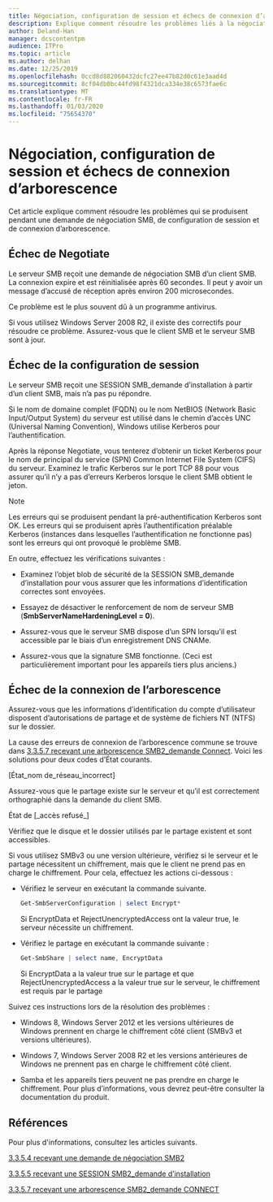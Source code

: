 ```yaml
---
title: Négociation, configuration de session et échecs de connexion d’arborescence
description: Explique comment résoudre les problèmes liés à la négociation, à la configuration de session et aux échecs de connexion d’arborescence.
author: Deland-Han
manager: dcscontentpm
audience: ITPro
ms.topic: article
ms.author: delhan
ms.date: 12/25/2019
ms.openlocfilehash: 0ccd8d882060432dcfc27ee47b82d0c61e3aad4d
ms.sourcegitcommit: 8cf04db0bc44fd98f4321dca334e38c6573fae6c
ms.translationtype: MT
ms.contentlocale: fr-FR
ms.lasthandoff: 01/03/2020
ms.locfileid: "75654370"
---
```

# <a name="negotiate-session-setup-and-tree-connect-failures"></a>Négociation, configuration de session et échecs de connexion d’arborescence

Cet article explique comment résoudre les problèmes qui se produisent pendant une demande de négociation SMB, de configuration de session et de connexion d’arborescence.

## <a name="negotiate-fails"></a>Échec de Negotiate

Le serveur SMB reçoit une demande de négociation SMB d’un client SMB. La connexion expire et est réinitialisée après 60 secondes. Il peut y avoir un message d’accusé de réception après environ 200 microsecondes.

Ce problème est le plus souvent dû à un programme antivirus.

Si vous utilisez Windows Server 2008 R2, il existe des correctifs pour résoudre ce problème. Assurez-vous que le client SMB et le serveur SMB sont à jour.

## <a name="session-setup-fails"></a>Échec de la configuration de session

Le serveur SMB reçoit une SESSION SMB\_demande d’installation à partir d’un client SMB, mais n’a pas pu répondre.

Si le nom de domaine complet (FQDN) ou le nom NetBIOS (Network Basic Input/Output System) du serveur est utilisé dans le chemin d’accès UNC (Universal Naming Convention), Windows utilise Kerberos pour l’authentification.

Après la réponse Negotiate, vous tenterez d’obtenir un ticket Kerberos pour le nom de principal du service (SPN) Common Internet File System (CIFS) du serveur. Examinez le trafic Kerberos sur le port TCP 88 pour vous assurer qu’il n’y a pas d’erreurs Kerberos lorsque le client SMB obtient le jeton.

> [!NOTE]
> Les erreurs qui se produisent pendant la pré-authentification Kerberos sont OK. Les erreurs qui se produisent après l’authentification préalable Kerberos (instances dans lesquelles l’authentification ne fonctionne pas) sont les erreurs qui ont provoqué le problème SMB.

En outre, effectuez les vérifications suivantes :

- Examinez l’objet blob de sécurité de la SESSION SMB\_demande d’installation pour vous assurer que les informations d’identification correctes sont envoyées.

- Essayez de désactiver le renforcement de nom de serveur SMB (**SmbServerNameHardeningLevel = 0**).

- Assurez-vous que le serveur SMB dispose d’un SPN lorsqu’il est accessible par le biais d’un enregistrement DNS CNAMe.

- Assurez-vous que la signature SMB fonctionne. (Ceci est particulièrement important pour les appareils tiers plus anciens.)

## <a name="tree-connect-fails"></a>Échec de la connexion de l’arborescence

Assurez-vous que les informations d’identification du compte d’utilisateur disposent d’autorisations de partage et de système de fichiers NT (NTFS) sur le dossier.

La cause des erreurs de connexion de l’arborescence commune se trouve dans [3.3.5.7 recevant une arborescence SMB2\_demande Connect](https://docs.microsoft.com/openspecs/windows_protocols/ms-smb2/652e0c14-5014-4470-999d-b174d7b2da87). Voici les solutions pour deux codes d’État courants.

\[État\_nom de\_réseau\_incorrect\]

Assurez-vous que le partage existe sur le serveur et qu’il est correctement orthographié dans la demande du client SMB.

État de \[\_accès refusé\_\]

Vérifiez que le disque et le dossier utilisés par le partage existent et sont accessibles.

Si vous utilisez SMBv3 ou une version ultérieure, vérifiez si le serveur et le partage nécessitent un chiffrement, mais que le client ne prend pas en charge le chiffrement. Pour cela, effectuez les actions ci-dessous :

- Vérifiez le serveur en exécutant la commande suivante.

  ```PowerShell
  Get-SmbServerConfiguration | select Encrypt*
  ```

  Si EncryptData et RejectUnencryptedAccess ont la valeur true, le serveur nécessite un chiffrement.

- Vérifiez le partage en exécutant la commande suivante :

  ```PowerShell
  Get-SmbShare | select name, EncryptData  
  ```

  Si EncryptData a la valeur true sur le partage et que RejectUnencryptedAccess a la valeur true sur le serveur, le chiffrement est requis par le partage

Suivez ces instructions lors de la résolution des problèmes :

- Windows 8, Windows Server 2012 et les versions ultérieures de Windows prennent en charge le chiffrement côté client (SMBv3 et versions ultérieures).

- Windows 7, Windows Server 2008 R2 et les versions antérieures de Windows ne prennent pas en charge le chiffrement côté client.

- Samba et les appareils tiers peuvent ne pas prendre en charge le chiffrement. Pour plus d’informations, vous devrez peut-être consulter la documentation du produit.

## <a name="references"></a>Références

Pour plus d'informations, consultez les articles suivants.

[3.3.5.4 recevant une demande de négociation SMB2](https://docs.microsoft.com/openspecs/windows_protocols/ms-smb2/b39f253e-4963-40df-8dff-2f9040ebbeb1)

[3.3.5.5 recevant une SESSION SMB2\_demande d’installation](https://docs.microsoft.com/openspecs/windows_protocols/ms-smb2/e545352b-9f2b-4c5e-9350-db46e4f6755e)

[3.3.5.7 recevant une arborescence SMB2\_demande CONNECT](https://docs.microsoft.com/openspecs/windows_protocols/ms-smb2/652e0c14-5014-4470-999d-b174d7b2da87?redirectedfrom=MSDN)
